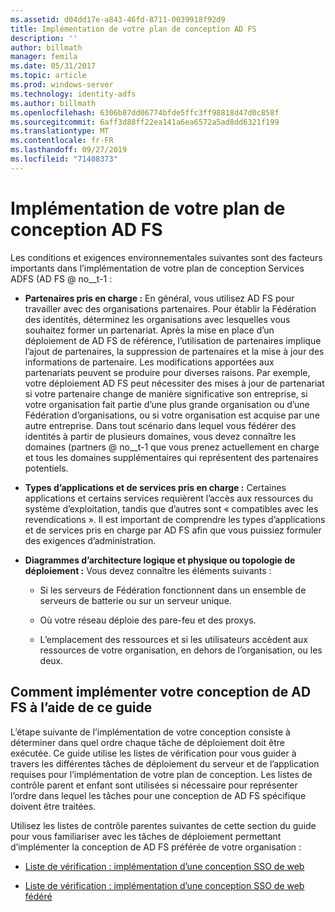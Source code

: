 ```yaml
---
ms.assetid: d04dd17e-a843-46fd-8711-0039918f92d9
title: Implémentation de votre plan de conception AD FS
description: ''
author: billmath
manager: femila
ms.date: 05/31/2017
ms.topic: article
ms.prod: windows-server
ms.technology: identity-adfs
ms.author: billmath
ms.openlocfilehash: 6306b87dd06774bfde5ffc3ff98818d47d0c858f
ms.sourcegitcommit: 6aff3d88ff22ea141a6ea6572a5ad8dd6321f199
ms.translationtype: MT
ms.contentlocale: fr-FR
ms.lasthandoff: 09/27/2019
ms.locfileid: "71408373"
---
```

# <a name="implementing-your-ad-fs-design-plan"></a>Implémentation de votre plan de conception AD FS

Les conditions et exigences environnementales suivantes sont des facteurs importants dans l’implémentation de votre plan de conception Services ADFS \(AD FS @ no__t-1 :  
  
-   **Partenaires pris en charge :** En général, vous utilisez AD FS pour travailler avec des organisations partenaires. Pour établir la Fédération des identités, déterminez les organisations avec lesquelles vous souhaitez former un partenariat. Après la mise en place d’un déploiement de AD FS de référence, l’utilisation de partenaires implique l’ajout de partenaires, la suppression de partenaires et la mise à jour des informations de partenaire. Les modifications apportées aux partenariats peuvent se produire pour diverses raisons. Par exemple, votre déploiement AD FS peut nécessiter des mises à jour de partenariat si votre partenaire change de manière significative son entreprise, si votre organisation fait partie d’une plus grande organisation ou d’une Fédération d’organisations, ou si votre organisation est acquise par une autre entreprise. Dans tout scénario dans lequel vous fédérer des identités à partir de plusieurs domaines, vous devez connaître les domaines \(partners @ no__t-1 que vous prenez actuellement en charge et tous les domaines supplémentaires qui représentent des partenaires potentiels.  
  
-   **Types d’applications et de services pris en charge :** Certaines applications et certains services requièrent l’accès aux ressources du système d’exploitation, tandis que d’autres sont « compatibles avec les revendications ». Il est important de comprendre les types d’applications et de services pris en charge par AD FS afin que vous puissiez formuler des exigences d’administration.  
  
-   **Diagrammes d’architecture logique et physique ou topologie de déploiement :** Vous devez connaître les éléments suivants :  
  
    -   Si les serveurs de Fédération fonctionnent dans un ensemble de serveurs de batterie ou sur un serveur unique.  
  
    -   Où votre réseau déploie des pare-feu et des proxys.  
  
    -   L’emplacement des ressources et si les utilisateurs accèdent aux ressources de votre organisation, en dehors de l’organisation, ou les deux.  
  
## <a name="how-to-implement-your-ad-fs-design-using-this-guide"></a>Comment implémenter votre conception de AD FS à l’aide de ce guide  
L’étape suivante de l’implémentation de votre conception consiste à déterminer dans quel ordre chaque tâche de déploiement doit être exécutée. Ce guide utilise les listes de vérification pour vous guider à travers les différentes tâches de déploiement du serveur et de l’application requises pour l’implémentation de votre plan de conception. Les listes de contrôle parent et enfant sont utilisées si nécessaire pour représenter l’ordre dans lequel les tâches pour une conception de AD FS spécifique doivent être traitées.  
  
Utilisez les listes de contrôle parentes suivantes de cette section du guide pour vous familiariser avec les tâches de déploiement permettant d’implémenter la conception de AD FS préférée de votre organisation :  
  
-   [Liste de vérification : implémentation d’une conception SSO de web](Checklist--Implementing-a-Web-SSO-Design.md)  
  
-   [Liste de vérification : implémentation d’une conception SSO de web fédéré](Checklist--Implementing-a-Federated-Web-SSO-Design.md)  
